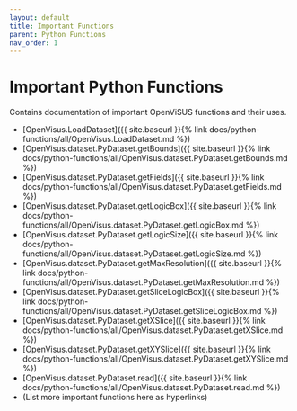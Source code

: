 ```yaml
---
layout: default
title: Important Functions
parent: Python Functions
nav_order: 1
---
```


# Important Python Functions

Contains documentation of important OpenViSUS functions and their uses.

- [OpenVisus.LoadDataset]({{ site.baseurl }}{% link docs/python-functions/all/OpenVisus.LoadDataset.md %})
- [OpenVisus.dataset.PyDataset.getBounds]({{ site.baseurl }}{% link docs/python-functions/all/OpenVisus.dataset.PyDataset.getBounds.md %})
- [OpenVisus.dataset.PyDataset.getFields]({{ site.baseurl }}{% link docs/python-functions/all/OpenVisus.dataset.PyDataset.getFields.md %})
- [OpenVisus.dataset.PyDataset.getLogicBox]({{ site.baseurl }}{% link docs/python-functions/all/OpenVisus.dataset.PyDataset.getLogicBox.md %})
- [OpenVisus.dataset.PyDataset.getLogicSize]({{ site.baseurl }}{% link docs/python-functions/all/OpenVisus.dataset.PyDataset.getLogicSize.md %})
- [OpenVisus.dataset.PyDataset.getMaxResolution]({{ site.baseurl }}{% link docs/python-functions/all/OpenVisus.dataset.PyDataset.getMaxResolution.md %})
- [OpenVisus.dataset.PyDataset.getSliceLogicBox]({{ site.baseurl }}{% link docs/python-functions/all/OpenVisus.dataset.PyDataset.getSliceLogicBox.md %})
- [OpenVisus.dataset.PyDataset.getXSlice]({{ site.baseurl }}{% link docs/python-functions/all/OpenVisus.dataset.PyDataset.getXSlice.md %})
- [OpenVisus.dataset.PyDataset.getXYSlice]({{ site.baseurl }}{% link docs/python-functions/all/OpenVisus.dataset.PyDataset.getXYSlice.md %})
- [OpenVisus.dataset.PyDataset.read]({{ site.baseurl }}{% link docs/python-functions/all/OpenVisus.dataset.PyDataset.read.md %})
- (List more important functions here as hyperlinks)
